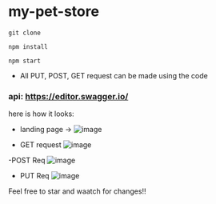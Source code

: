 # my-pet-store
`git clone`

`npm install`

`npm start`

- All PUT, POST, GET request can be made using the code

### api: https://editor.swagger.io/

here is how it looks:

- landing page ->
![image](https://user-images.githubusercontent.com/70003519/145039750-ded20d9a-986e-4c1c-8aa4-6123cfebafe8.png)

- GET request
![image](https://user-images.githubusercontent.com/70003519/145039818-c75db5f5-533c-452b-be10-0b0d3fcff607.png)

-POST Req
![image](https://user-images.githubusercontent.com/70003519/145039862-ce3f9de6-f562-40c4-b8e7-705ade1393e1.png)

- PUT Req
![image](https://user-images.githubusercontent.com/70003519/145039908-a34959e9-b8a7-4fc7-abef-756174d9e876.png)

Feel free to star and waatch for changes!!
